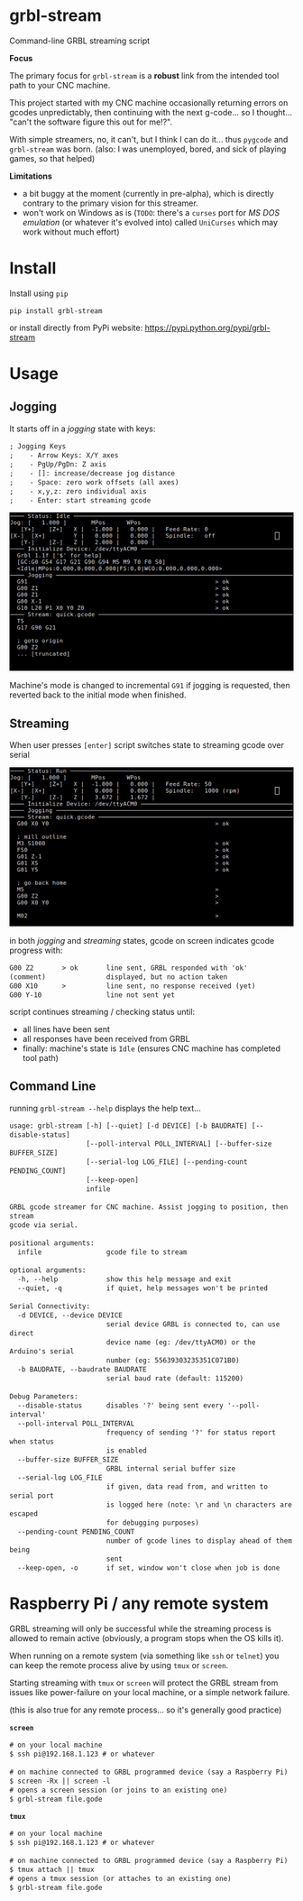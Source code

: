 # grbl-stream

Command-line GRBL streaming script

**Focus**

The primary focus for `grbl-stream` is a **robust** link from the intended tool path to your CNC machine.


This project started with my CNC machine occasionally returning errors on gcodes
unpredictably, then continuing with the next g-code... so I thought... "can't
the software figure this out for me!?".

With simple streamers, no, it can't, but I think I can do it... thus `pygcode`
and `grbl-stream` was born. (also: I was unemployed, bored, and sick of playing
games, so that helped)


**Limitations**

- a bit buggy at the moment (currently in pre-alpha), which is directly contrary to the primary vision for this streamer.
- won't work on Windows as is (`TODO`: there's a `curses` port for _MS DOS emulation_ (or whatever it's evolved into) called `UniCurses` which may work without much effort)


# Install

Install using `pip`

    pip install grbl-stream

or install directly from PyPi website: https://pypi.python.org/pypi/grbl-stream


# Usage

## Jogging

It starts off in a _jogging_ state with keys:

    ; Jogging Keys                                                                
    ;    - Arrow Keys: X/Y axes                                                   
    ;    - PgUp/PgDn: Z axis                                                      
    ;    - []: increase/decrease jog distance                                     
    ;    - Space: zero work offsets (all axes)                                    
    ;    - x,y,z: zero individual axis                                            
    ;    - Enter: start streaming gcode                                           

![grbl-stream script while jogging](media/jogging.png)

Machine's mode is changed to incremental `G91` if jogging is requested, then reverted back to the initial mode when finished.


## Streaming

When user presses `[enter]` script switches state to streaming gcode over serial

![grbl-stream script while streaming](media/streaming.png)

in both _jogging_ and _streaming_ states, gcode on screen indicates gcode progress with:

    G00 Z2       > ok       line sent, GRBL responded with 'ok'
    (comment)               displayed, but no action taken
    G00 X10      >          line sent, no response received (yet)
    G00 Y-10                line not sent yet

script continues streaming / checking status until:

- all lines have been sent
- all responses have been received from GRBL
- finally: machine's state is `Idle` (ensures CNC machine has completed tool path)


## Command Line

running `grbl-stream --help` displays the help text...

    usage: grbl-stream [-h] [--quiet] [-d DEVICE] [-b BAUDRATE] [--disable-status]
                       [--poll-interval POLL_INTERVAL] [--buffer-size BUFFER_SIZE]
                       [--serial-log LOG_FILE] [--pending-count PENDING_COUNT]
                       [--keep-open]
                       infile

    GRBL gcode streamer for CNC machine. Assist jogging to position, then stream
    gcode via serial.

    positional arguments:
      infile                gcode file to stream

    optional arguments:
      -h, --help            show this help message and exit
      --quiet, -q           if quiet, help messages won't be printed

    Serial Connectivity:
      -d DEVICE, --device DEVICE
                            serial device GRBL is connected to, can use direct
                            device name (eg: /dev/ttyACM0) or the Arduino's serial
                            number (eg: 55639303235351C071B0)
      -b BAUDRATE, --baudrate BAUDRATE
                            serial baud rate (default: 115200)

    Debug Parameters:
      --disable-status      disables '?' being sent every '--poll-interval'
      --poll-interval POLL_INTERVAL
                            frequency of sending '?' for status report when status
                            is enabled
      --buffer-size BUFFER_SIZE
                            GRBL internal serial buffer size
      --serial-log LOG_FILE
                            if given, data read from, and written to serial port
                            is logged here (note: \r and \n characters are escaped
                            for debugging purposes)
      --pending-count PENDING_COUNT
                            number of gcode lines to display ahead of them being
                            sent
      --keep-open, -o       if set, window won't close when job is done


# Raspberry Pi / any remote system

GRBL streaming will only be successful while the streaming process is allowed to
remain active (obviously, a program stops when the OS kills it).

When running on a remote system (via something like
`ssh` or `telnet`) you can keep the remote process alive by using
`tmux` or `screen`.

Starting streaming with `tmux` or `screen` will protect the GRBL stream from
issues like power-failure on your local machine, or a simple network failure.

(this is also true for any remote process... so it's generally good practice)

**`screen`**

    # on your local machine
    $ ssh pi@192.168.1.123 # or whatever

    # on machine connected to GRBL programmed device (say a Raspberry Pi)
    $ screen -Rx || screen -l
    # opens a screen session (or joins to an existing one)
    $ grbl-stream file.gode


**`tmux`**

    # on your local machine
    $ ssh pi@192.168.1.123 # or whatever

    # on machine connected to GRBL programmed device (say a Raspberry Pi)
    $ tmux attach || tmux
    # opens a tmux session (or attaches to an existing one)
    $ grbl-stream file.gode
